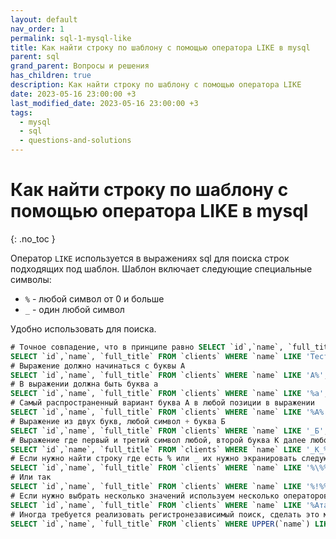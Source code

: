 ```yaml
---
layout: default
nav_order: 1
permalink: sql-1-mysql-like
title: Как найти строку по шаблону с помощью оператора LIKE в mysql
parent: sql
grand_parent: Вопросы и решения
has_children: true
description: Как найти строку по шаблону с помощью оператора LIKE
date: 2023-05-16 23:00:00 +3
last_modified_date: 2023-05-16 23:00:00 +3
tags:
  - mysql
  - sql
  - questions-and-solutions
---
```


# Как найти строку по шаблону с помощью оператора LIKE в mysql
{: .no_toc }

Оператор `LIKE` используется в выражениях sql для поиска строк подходящих под шаблон.
Шаблон включает следующие специальные символы:

- `%` - любой символ от 0 и больше
- `_` - один любой символ

Удобно использовать для поиска.

```sql
# Точное совпадение, что в принципе равно SELECT `id`,`name`, `full_title` FROM `clients` WHERE `name` = 'Тест'
SELECT `id`,`name`, `full_title` FROM `clients` WHERE `name` LIKE 'Тест';
# Выражение должно начинаться с буквы А
SELECT `id`,`name`, `full_title` FROM `clients` WHERE `name` LIKE 'А%';
# В выражении должна быть буква а
SELECT `id`,`name`, `full_title` FROM `clients` WHERE `name` LIKE '%а';
# Самый распространенный вариант буква А в любой позиции в выражении
SELECT `id`,`name`, `full_title` FROM `clients` WHERE `name` LIKE '%А%';
# Выражение из двух букв, любой символ + буква Б
SELECT `id`,`name`, `full_title` FROM `clients` WHERE `name` LIKE '_Б';
# Выражение где первый и третий символ любой, второй буква K далее любой набор символов
SELECT `id`,`name`, `full_title` FROM `clients` WHERE `name` LIKE '_К_%';
# Если нужно найти строку где есть % или _ их нужно экранировать следующим образом
SELECT `id`,`name`, `full_title` FROM `clients` WHERE `name` LIKE '%\%%';
# Или так
SELECT `id`,`name`, `full_title` FROM `clients` WHERE `name` LIKE '%!%%' ESCAPE '!';
# Если нужно выбрать несколько значений используем несколько операторов LIKE
SELECT `id`,`name`, `full_title` FROM `clients` WHERE `name` LIKE '%Атак' OR `name` LIKE '%Ашан';
# Иногда требуется реализовать регистронезависимый поиск, сделать это можно перевести все названия в верхний регистр
SELECT `id`,`name`, `full_title` FROM `clients` WHERE UPPER(`name`) LIKE UPPER('%А');
```
